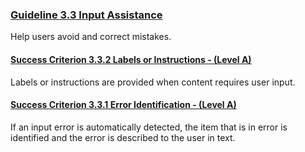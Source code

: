 ### [Guideline 3.3 Input Assistance](https://www.w3.org/WAI/WCAG21/quickref/?versions=2.0#input-assistance)
Help users avoid and correct mistakes.

#### [Success Criterion 3.3.2 Labels or Instructions - (Level A) ](https://www.w3.org/WAI/WCAG21/quickref/?versions=2.0#labels-or-instructions)
Labels or instructions are provided when content requires user input.


#### [Success Criterion 3.3.1 Error Identification - (Level A)](https://www.w3.org/WAI/WCAG21/quickref/?versions=2.0#error-identification)
If an input error is automatically detected, the item that is in error is identified and the error is described to the user in text.